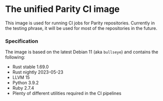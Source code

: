 # The unified Parity CI image

This image is used for running CI jobs for Parity repositories. Currently in the testing phrase, it will be used for most of the repositories in the future.

### Specification

The image is based on the latest Debian 11 (aka `bullseye`) and contains the following:

* Rust stable 1.69.0
* Rust nightly 2023-05-23
* LLVM 15
* Python 3.9.2
* Ruby 2.7.4
* Plenty of different utilities required in the CI pipelines
